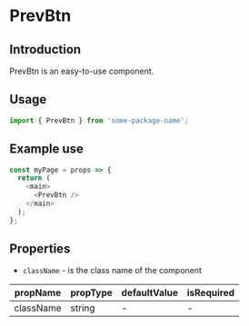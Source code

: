 # PrevBtn

<!-- STORY -->

## Introduction

PrevBtn is an easy-to-use component.

## Usage

```javascript
import { PrevBtn } from 'some-package-name';
```

## Example use

```javascript
const myPage = props => {
  return (
    <main>
      <PrevBtn />
    </main>
  );
};
```

## Properties

- `className` - is the class name of the component

| propName  | propType | defaultValue | isRequired |
| --------- | -------- | ------------ | ---------- |
| className | string   | -            | -          |

